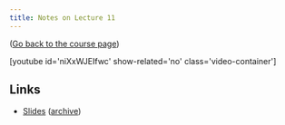 ```yaml
---
title: Notes on Lecture 11
---
```


([Go back to the course page](/classes/parp/index.html))

[youtube id='niXxWJEIfwc' show-related='no' class='video-container']

## Links

* [Slides](https://people.eecs.berkeley.edu/~demmel/cs267_Spr16/Lectures/lecture11_GPUs_ForrestIandola_2016_4pp.pdf) ([archive](http://web.archive.org/save/_embed/https://people.eecs.berkeley.edu/~demmel/cs267_Spr16/Lectures/lecture11_GPUs_ForrestIandola_2016_4pp.pdf))
